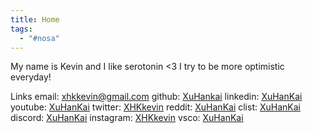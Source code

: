 ```yaml
---
title: Home
tags:
  - "#nosa"
---
```

My name is Kevin and I like serotonin <3 I try to be more optimistic everyday!

Links
email: xhkkevin@gmail.com
github: [XuHankai](https://github.com/XuHanKai)
linkedin: [XuHanKai](https://www.linkedin.com/in/XuHanKai)
youtube: [XuHanKai](https://youtube.com/XuHanKai)
twitter: [XHKkevin](https://x.com/XHKkevin)
reddit: [XuHanKai](https://www.reddit.com/user/XuHanKai)
clist: [XuHanKai](https://clist.by/coder/XuHanKai)
discord: [XuHanKai](https://discord.com/users/1324252332539641916) 
instagram: [XHKkevin](https://www.instagram.com/XHKkevin)
vsco: [XuHanKai](https://vsco.co/XuHanKai/gallery)
